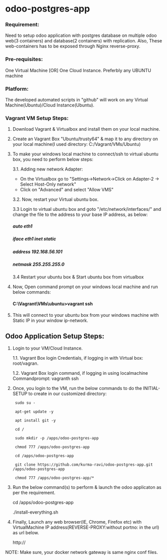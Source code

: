 # odoo-postgres-app

### Requirement:
Need to setup odoo application with postgres database on multiple odoo web(3 containers) and database(2 containers) with replication. Also, These web-containers has to be exposed through Nginx reverse-proxy.

### Pre-requisites:
One Virtual Machine [OR] One Cloud Instance. Preferbly any UBUNTU machine

### Platform:
The developed automated scripts in "github" will work on any Virtual Machine(Ubuntu)/Cloud Instance(Ubuntu).

### Vagrant VM Setup Steps:
1. Download Vagrant & Virtualbox and install them on your local machine.
2. Create an Vagrant Box "Ubuntu/trusty64" & map it to any directory on your local machine(I used directory: C:/Vagrant/VMs/Ubuntu)
3. To make your windows local machine to connect/ssh to virtual ubuntu box, you need to perform below steps:
   
     3.1. Adding new network Adapter:
	- On the Virtualbox go to "Settings->Network->Click on Adapter-2 -> Select Host-Only network"
	- Click on "Advanced" and select "Allow VMS"
   
     3.2. Now, restart your Virtual ubuntu box.
   
     3.3 Login to virtual ubuntu box and goto "/etc/network/interfaces/" and change the file to the address to your base IP  address, as below:
	
	##### auto eth1
	
	##### iface eth1 inet static
	
	##### address 192.168.56.101
	
	##### netmask 255.255.255.0
   
     3.4 Restart your ubuntu box & Start ubuntu box from virtualbox
	
4. Now, Open command prompt on your windows local machine and run below commands:
	
	#### C:\Vagrant\VMs\ubuntu>vagrant ssh
5. This will connect to your ubuntu box from your windows machine with Static IP in your window ip-network.

## Odoo Application Setup Steps:
1. Login to your VM/Cloud Instance.
     
     1.1. Vagrant Box login Credentials, if logging in with Virtual box: root/vagran.
     
     1.2. Vagrant Box login command, if logging in using localmachine Commandprompt: vagranth ssh

2. Once, you login to the VM, run the below commands to do the INITIAL-SETUP to create in our customized directory:

		sudo su -
	
		apt-get update -y
	
		apt install git -y
	
		cd /
	
		sudo mkdir -p /apps/odoo-postgres-app
	
		chmod 777 /apps/odoo-postgres-app
	
		cd /apps/odoo-postgres-app
	
		git clone https://github.com/kurma-ravi/odoo-postgres-app.git /apps/odoo-postgres-app
	
		chmod 777 /apps/odoo-postgres-app/*

3. Run the below command(s) to perform & launch the odoo applicaton as per the requirement.
	
	cd /apps/odoo-postgres-app
	
	./install-everything.sh
4. Finally, Launch any web browser(IE, Chrome, Firefox etc) with VirtualMachine IP address(REVERSE-PROXY:without portno: in the url) as url below.
	
	http://<VirtualMachine IP Address>

NOTE: Make sure, your docker network gateway is same nginx conf files. 
